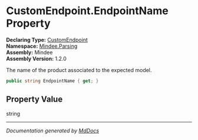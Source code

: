 ﻿<!--  
  <auto-generated>   
    The contents of this file were generated by a tool.  
    Changes to this file may be list if the file is regenerated  
  </auto-generated>   
-->

# CustomEndpoint.EndpointName Property

**Declaring Type:** [CustomEndpoint](../index.md)  
**Namespace:** [Mindee.Parsing](../../index.md)  
**Assembly:** Mindee  
**Assembly Version:** 1.2.0

The name of the product associated to the expected model.

```csharp
public string EndpointName { get; }
```

## Property Value

string

___

*Documentation generated by [MdDocs](https://github.com/ap0llo/mddocs)*
